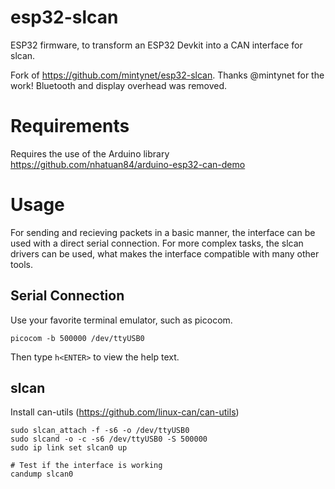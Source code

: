 # esp32-slcan

ESP32 firmware, to transform an ESP32 Devkit into a CAN interface for slcan.

Fork of https://github.com/mintynet/esp32-slcan.
Thanks @mintynet for the work!
Bluetooth and display overhead was removed.

# Requirements
Requires the use of the Arduino library https://github.com/nhatuan84/arduino-esp32-can-demo

# Usage

For sending and recieving packets in a basic manner, the interface can be used with a direct serial connection.
For more complex tasks, the slcan drivers can be used, what makes the interface compatible with many other tools.

## Serial Connection

Use your favorite terminal emulator, such as picocom.

    picocom -b 500000 /dev/ttyUSB0

Then type `h<ENTER>` to view the help text.

## slcan

Install can-utils (https://github.com/linux-can/can-utils)

    sudo slcan_attach -f -s6 -o /dev/ttyUSB0
    sudo slcand -o -c -s6 /dev/ttyUSB0 -S 500000
    sudo ip link set slcan0 up

    # Test if the interface is working
    candump slcan0


